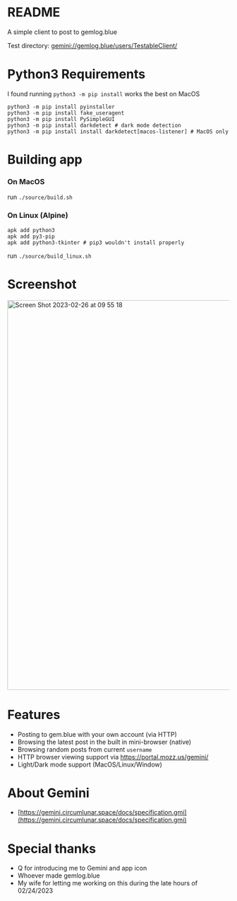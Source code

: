 # README

A simple client to post to gemlog.blue

Test directory: [gemini://gemlog.blue/users/TestableClient/](https://portal.mozz.us/gemini/gemlog.blue/users/TestableClient/)

# Python3 Requirements

I found running `python3 -m pip install` works the best on MacOS

```
python3 -m pip install pyinstaller
python3 -m pip install fake_useragent
python3 -m pip install PySimpleGUI
python3 -m pip install darkdetect # dark mode detection
python3 -m pip install install darkdetect[macos-listener] # MacOS only
```


# Building app

### On MacOS

run `./source/build.sh`


### On Linux (Alpine)

```
apk add python3
apk add py3-pip
apk add python3-tkinter # pip3 wouldn't install properly
```

run `./source/build_linux.sh` 

# Screenshot

<img width="881" alt="Screen Shot 2023-02-26 at 09 55 18" src="https://user-images.githubusercontent.com/950825/221418162-6cfbc8a7-1d6b-455e-8217-2a3dd72035b8.png">

# Features

- Posting to gem.blue with your own account (via HTTP)
- Browsing the latest post in the built in mini-browser (native)
- Browsing random posts from current `username`
- HTTP browser viewing support via https://portal.mozz.us/gemini/
- Light/Dark mode support (MacOS/Linux/Window)

# About Gemini

- [https://gemini.circumlunar.space/docs/specification.gmi](https://gemini.circumlunar.space/docs/specification.gmi)

# Special thanks

- Q for introducing me to Gemini and app icon
- Whoever made gemlog.blue
- My wife for letting me working on this during the late hours of 02/24/2023